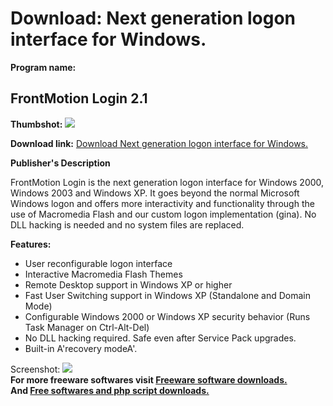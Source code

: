 # Download: Next generation logon interface for Windows.

**Program name:**

## FrontMotion Login 2.1

  
**Thumbshot:** ![](http://www.freewarefiles.com/screenshot/fmlogon_md.gif)   
  
**Download link:** [Download Next generation logon interface for Windows.](http://freesoftwares.boysofts.com/FrontMotion-Login_program_13809.html)  
  


**Publisher's Description**  
  


FrontMotion Login is the next generation logon interface for Windows 2000, Windows 2003 and Windows XP. It goes beyond the normal Microsoft Windows logon and offers more interactivity and functionality through the use of Macromedia Flash and our custom logon implementation (gina). No DLL hacking is needed and no system files are replaced. 

**Features:**

  * User reconfigurable logon interface 
  * Interactive Macromedia Flash Themes 
  * Remote Desktop support in Windows XP or higher 
  * Fast User Switching support in Windows XP (Standalone and Domain Mode) 
  * Configurable Windows 2000 or Windows XP security behavior (Runs Task Manager on Ctrl-Alt-Del) 
  * No DLL hacking required. Safe even after Service Pack upgrades. 
  * Built-in A'recovery modeA'. 

  
  
Screenshot: ![](http://www.freewarefiles.com/screenshot/fmlogon.gif)   
**For more freeware softwares visit [Freeware software downloads.](http://freesoftwares.boysofts.com/)**   
**And [Free softwares and php script downloads.](http://www.boysofts.com/)**
